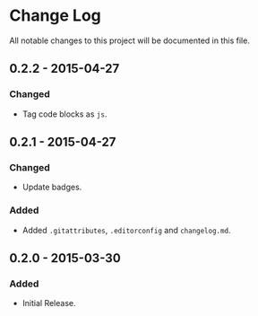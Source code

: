 # Change Log
All notable changes to this project will be documented in this file.

## 0.2.2 - 2015-04-27
### Changed
- Tag code blocks as `js`.

## 0.2.1 - 2015-04-27
### Changed
- Update badges.

### Added
- Added `.gitattributes`, `.editorconfig` and `changelog.md`.

## 0.2.0 - 2015-03-30
### Added
- Initial Release.
